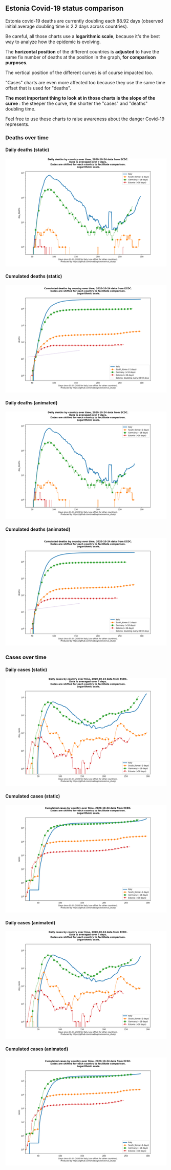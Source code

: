 ## Estonia Covid-19 status comparison 

Estonia covid-19 deaths are currently doubling each 88.92 days (observed initial average doubling time is 2.2 days across countries).



Be careful, all those charts use a **logarithmic scale**, because it's the best way to analyze how the epidemic is evolving.
 
The **horizontal position** of the different countries is **adjusted** to have the same fix number of deaths at the position in the graph, **for comparison purposes**.

The vertical position of the different curves is of course impacted too.

"Cases" charts are even more affected too because they use the same time offset that is used for "deaths".

**The most important thing to look at in those charts is the slope of the curve** : the steeper the curve, the shorter the "cases" and "deaths" doubling time.

Feel free to use these charts to raise awareness about the danger Covid-19 represents. 


 
### Deaths over time
 
#### Daily deaths (static)
![Estonia covid-19 daily deaths static chart](https://raw.githubusercontent.com/madlag/coronavirus_study/master/notebooks/graphs/2020-10-24/countries/Estonia/2020-10-24_Estonia_day_deaths.png "Estonia covid-19 day_deaths static chart")   
 
#### Cumulated deaths (static)
![Estonia covid-19 cumulated deaths static chart](https://raw.githubusercontent.com/madlag/coronavirus_study/master/notebooks/graphs/2020-10-24/countries/Estonia/2020-10-24_Estonia_deaths.png "Estonia covid-19 deaths static chart")   
 
#### Daily deaths (animated)
![Estonia covid-19 daily deaths animated chart](https://raw.githubusercontent.com/madlag/coronavirus_study/master/notebooks/graphs/2020-10-24/countries/Estonia/2020-10-24_Estonia_day_deaths.gif "Estonia covid-19 day_deaths animated chart")   
 
#### Cumulated deaths (animated)
![Estonia covid-19 cumulated deaths animated chart](https://raw.githubusercontent.com/madlag/coronavirus_study/master/notebooks/graphs/2020-10-24/countries/Estonia/2020-10-24_Estonia_deaths.gif "Estonia covid-19 deaths animated chart")   

 
### Cases over time
 
#### Daily cases (static)
![Estonia covid-19 daily cases static chart](https://raw.githubusercontent.com/madlag/coronavirus_study/master/notebooks/graphs/2020-10-24/countries/Estonia/2020-10-24_Estonia_day_cases.png "Estonia covid-19 day_cases static chart")   
 
#### Cumulated cases (static)
![Estonia covid-19 cumulated cases static chart](https://raw.githubusercontent.com/madlag/coronavirus_study/master/notebooks/graphs/2020-10-24/countries/Estonia/2020-10-24_Estonia_cases.png "Estonia covid-19 cases static chart")   
 
#### Daily cases (animated)
![Estonia covid-19 daily cases animated chart](https://raw.githubusercontent.com/madlag/coronavirus_study/master/notebooks/graphs/2020-10-24/countries/Estonia/2020-10-24_Estonia_day_cases.gif "Estonia covid-19 day_cases animated chart")   
 
#### Cumulated cases (animated)
![Estonia covid-19 cumulated cases animated chart](https://raw.githubusercontent.com/madlag/coronavirus_study/master/notebooks/graphs/2020-10-24/countries/Estonia/2020-10-24_Estonia_cases.gif "Estonia covid-19 cases animated chart")   

